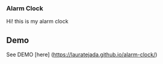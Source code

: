 ### Alarm Clock
Hi! this is my alarm clock

## Demo

See DEMO [here] (https://lauratejada.github.io/alarm-clock/)
